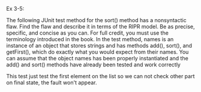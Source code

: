 Ex 3-5:

The following JUnit test method for the sort() method has a nonsyntactic flaw. Find the flaw and describe it in terms of the RIPR
model. Be as precise, specific, and concise as you can. For full
credit, you must use the terminology introduced in the book.
In the test method, names is an instance of an object that stores
strings and has methods add(), sort(), and getFirst(),
which do exactly what you would expect from their names. You can
assume that the object names has been properly instantiated and the
add() and sort() methods have already been tested and work
correctly

This test just test the first element on the list so we can not check other part on final state, the fault won't appear.